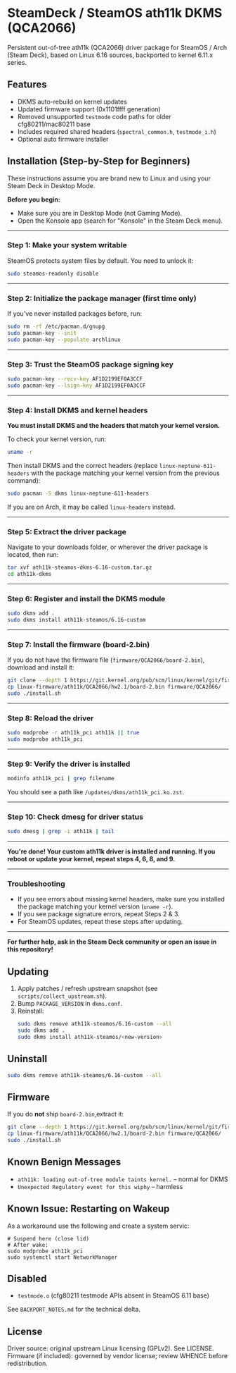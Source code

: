 # SteamDeck / SteamOS ath11k DKMS (QCA2066)

Persistent out-of-tree ath11k (QCA2066) driver package for SteamOS / Arch (Steam Deck), based on Linux 6.16 sources, backported to kernel 6.11.x series.

## Features
- DKMS auto-rebuild on kernel updates
- Updated firmware support (0x1101ffff generation)
- Removed unsupported `testmode` code paths for older cfg80211/mac80211 base
- Includes required shared headers (`spectral_common.h`, `testmode_i.h`)
- Optional auto firmware installer

## Installation (Step-by-Step for Beginners)

These instructions assume you are brand new to Linux and using your Steam Deck in Desktop Mode.

**Before you begin:**  
- Make sure you are in Desktop Mode (not Gaming Mode).
- Open the Konsole app (search for "Konsole" in the Steam Deck menu).

---

### **Step 1: Make your system writable**

SteamOS protects system files by default. You need to unlock it:

```bash
sudo steamos-readonly disable
```

---

### **Step 2: Initialize the package manager (first time only)**

If you've never installed packages before, run:

```bash
sudo rm -rf /etc/pacman.d/gnupg
sudo pacman-key --init
sudo pacman-key --populate archlinux
```

---

### **Step 3: Trust the SteamOS package signing key**

```bash
sudo pacman-key --recv-key AF1D2199EF0A3CCF
sudo pacman-key --lsign-key AF1D2199EF0A3CCF
```

---

### **Step 4: Install DKMS and kernel headers**

**You must install DKMS and the headers that match your kernel version.**

To check your kernel version, run:

```bash
uname -r
```

Then install DKMS and the correct headers (replace `linux-neptune-611-headers` with the package matching your kernel version from the previous command):

```bash
sudo pacman -S dkms linux-neptune-611-headers
```

If you are on Arch, it may be called `linux-headers` instead.

---

### **Step 5: Extract the driver package**

Navigate to your downloads folder, or wherever the driver package is located, then run:

```bash
tar xvf ath11k-steamos-dkms-6.16-custom.tar.gz
cd ath11k-dkms
```

---

### **Step 6: Register and install the DKMS module**

```bash
sudo dkms add .
sudo dkms install ath11k-steamos/6.16-custom
```

---

### **Step 7: Install the firmware (board-2.bin)**

If you do not have the firmware file (`firmware/QCA2066/board-2.bin`), download and install it:

```bash
git clone --depth 1 https://git.kernel.org/pub/scm/linux/kernel/git/firmware/linux-firmware.git
cp linux-firmware/ath11k/QCA2066/hw2.1/board-2.bin firmware/QCA2066/
sudo ./install.sh
```

---

### **Step 8: Reload the driver**

```bash
sudo modprobe -r ath11k_pci ath11k || true
sudo modprobe ath11k_pci
```

---

### **Step 9: Verify the driver is installed**

```bash
modinfo ath11k_pci | grep filename
```
You should see a path like `/updates/dkms/ath11k_pci.ko.zst`.

---

### **Step 10: Check dmesg for driver status**

```bash
sudo dmesg | grep -i ath11k | tail
```

---

**You're done! Your custom ath11k driver is installed and running. If you reboot or update your kernel, repeat steps 4, 6, 8, and 9.**

---

### **Troubleshooting**

- If you see errors about missing kernel headers, make sure you installed the package matching your kernel version (`uname -r`).
- If you see package signature errors, repeat Steps 2 & 3.
- For SteamOS updates, repeat these steps after updating.

---

**For further help, ask in the Steam Deck community or open an issue in this repository!**

## Updating
1. Apply patches / refresh upstream snapshot (see `scripts/collect_upstream.sh`).
2. Bump `PACKAGE_VERSION` in `dkms.conf`.
3. Reinstall:
   ```bash
   sudo dkms remove ath11k-steamos/6.16-custom --all
   sudo dkms add .
   sudo dkms install ath11k-steamos/<new-version>
   ```

## Uninstall
```bash
sudo dkms remove ath11k-steamos/6.16-custom --all
```

## Firmware
If you do **not** ship `board-2.bin`,extract it:
```bash
git clone --depth 1 https://git.kernel.org/pub/scm/linux/kernel/git/firmware/linux-firmware.git
cp linux-firmware/ath11k/QCA2066/hw2.1/board-2.bin firmware/QCA2066/
sudo ./install.sh
```

## Known Benign Messages
- `ath11k: loading out-of-tree module taints kernel.` – normal for DKMS
- `Unexpected Regulatory event for this wiphy` – harmless

## Known Issue: Restarting on Wakeup
As a workaround use the following and create a system servic:
```sudo modprobe -r ath11k_pci ath11k
# Suspend here (close lid)
# After wake:
sudo modprobe ath11k_pci
sudo systemctl start NetworkManager
```

## Disabled
- `testmode.o` (cfg80211 testmode APIs absent in SteamOS 6.11 base)

See `BACKPORT_NOTES.md` for the technical delta.


## License
Driver source: original upstream Linux licensing (GPLv2). See LICENSE.
Firmware (if included): governed by vendor license; review WHENCE before redistribution.
